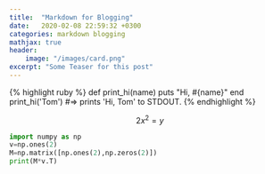 ```yaml
---
title:  "Markdown for Blogging"
date:   2020-02-08 22:59:32 +0300
categories: markdown blogging
mathjax: true
header:
    image: "/images/card.png"
excerpt: "Some Teaser for this post"
---
```



{% highlight ruby %}
def print_hi(name)
  puts "Hi, #{name}"
end
print_hi('Tom')
#=> prints 'Hi, Tom' to STDOUT.
{% endhighlight %}

$$2x^{2}=y$$

```python
import numpy as np
v=np.ones(2)
M=np.matrix([np.ones(2),np.zeros(2)])
print(M*v.T)
```
